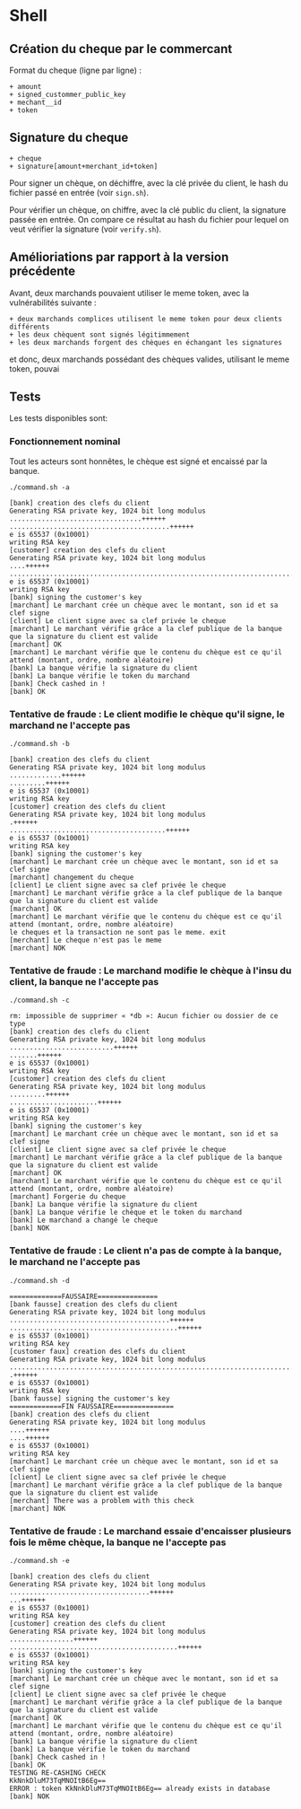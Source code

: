 # Shell

## Création du cheque par le commercant

Format du cheque (ligne par ligne) :

    + amount
    + signed_custommer_public_key
    + mechant__id
    + token

## Signature du cheque

    + cheque
    + signature[amount+merchant_id+token]


Pour signer un chèque, on déchiffre, avec la clé privée du client, le
hash du fichier passé en entrée (voir ``sign.sh``).

Pour vérifier un chèque, on chiffre, avec la clé public du client, la
signature passée en entrée. On compare ce résultat au hash du fichier
pour lequel on veut vérifier la signature (voir ``verify.sh``).

## Amélioriations par rapport à la version précédente

Avant, deux marchands pouvaient utiliser le meme token, avec la vulnérabilités suivante :

    + deux marchands complices utilisent le meme token pour deux clients différents
    + les deux chèquent sont signés légitimmement
    + les deux marchands forgent des chèques en échangant les signatures


et donc, deux
marchands possédant des chèques valides, utilisant le meme token,
pouvai

## Tests

Les tests disponibles sont:

### Fonctionnement nominal

Tout les acteurs sont honnêtes, le chèque est signé et encaissé par la
banque.

    ./command.sh -a

    [bank] creation des clefs du client
    Generating RSA private key, 1024 bit long modulus
    .................................++++++
    ........................................++++++
    e is 65537 (0x10001)
    writing RSA key
    [customer] creation des clefs du client
    Generating RSA private key, 1024 bit long modulus
    ....++++++
    ..................................................................................................................++++++
    e is 65537 (0x10001)
    writing RSA key
    [bank] signing the customer's key
    [marchant] Le marchant crée un chèque avec le montant, son id et sa clef signe
    [client] Le client signe avec sa clef privée le cheque
    [marchant] Le marchant vérifie grâce a la clef publique de la banque que la signature du client est valide
    [marchant] OK
    [marchant] Le marchant vérifie que le contenu du chèque est ce qu'il attend (montant, ordre, nombre aléatoire)
    [bank] La banque vérifie la signature du client
    [bank] La banque vérifie le token du marchand
    [bank] Check cashed in !
    [bank] OK


### Tentative de fraude : Le client modifie le chèque qu'il signe, le marchand ne l'accepte pas

    ./command.sh -b

    [bank] creation des clefs du client
    Generating RSA private key, 1024 bit long modulus
    .............++++++
    .........++++++
    e is 65537 (0x10001)
    writing RSA key
    [customer] creation des clefs du client
    Generating RSA private key, 1024 bit long modulus
    .++++++
    .......................................++++++
    e is 65537 (0x10001)
    writing RSA key
    [bank] signing the customer's key
    [marchant] Le marchant crée un chèque avec le montant, son id et sa clef signe
    [marchant] changement du cheque
    [client] Le client signe avec sa clef privée le cheque
    [marchant] Le marchant vérifie grâce a la clef publique de la banque que la signature du client est valide
    [marchant] OK
    [marchant] Le marchant vérifie que le contenu du chèque est ce qu'il attend (montant, ordre, nombre aléatoire)
    le cheques et la transaction ne sont pas le meme. exit
    [merchant] Le cheque n'est pas le meme
    [marchant] NOK


### Tentative de fraude : Le marchand modifie le chèque à l'insu du client, la banque ne l'accepte pas

    ./command.sh -c

    rm: impossible de supprimer « *db »: Aucun fichier ou dossier de ce type
    [bank] creation des clefs du client
    Generating RSA private key, 1024 bit long modulus
    ..........................++++++
    .......++++++
    e is 65537 (0x10001)
    writing RSA key
    [customer] creation des clefs du client
    Generating RSA private key, 1024 bit long modulus
    .........++++++
    ......................++++++
    e is 65537 (0x10001)
    writing RSA key
    [bank] signing the customer's key
    [marchant] Le marchant crée un chèque avec le montant, son id et sa clef signe
    [client] Le client signe avec sa clef privée le cheque
    [marchant] Le marchant vérifie grâce a la clef publique de la banque que la signature du client est valide
    [marchant] OK
    [marchant] Le marchant vérifie que le contenu du chèque est ce qu'il attend (montant, ordre, nombre aléatoire)
    [marchant] Forgerie du cheque
    [bank] La banque vérifie la signature du client
    [bank] La banque vérifie le chèque et le token du marchand
    [bank] Le marchand a changé le cheque
    [bank] NOK


### Tentative de fraude : Le client n'a pas de compte à la banque, le marchand ne l'accepte pas

    ./command.sh -d

    =============FAUSSAIRE===============
    [bank fausse] creation des clefs du client
    Generating RSA private key, 1024 bit long modulus
    ........................................++++++
    ..........................................++++++
    e is 65537 (0x10001)
    writing RSA key
    [customer faux] creation des clefs du client
    Generating RSA private key, 1024 bit long modulus
    ................................................................................++++++
    .++++++
    e is 65537 (0x10001)
    writing RSA key
    [bank fausse] signing the customer's key
    =============FIN FAUSSAIRE===============
    [bank] creation des clefs du client
    Generating RSA private key, 1024 bit long modulus
    ....++++++
    ....++++++
    e is 65537 (0x10001)
    writing RSA key
    [marchant] Le marchant crée un chèque avec le montant, son id et sa clef signe
    [client] Le client signe avec sa clef privée le cheque
    [marchant] Le marchant vérifie grâce a la clef publique de la banque que la signature du client est valide
    [merchant] There was a problem with this check
    [marchant] NOK


### Tentative de fraude : Le marchand essaie d'encaisser plusieurs fois le même chèque, la banque ne l'accepte pas

    ./command.sh -e

    [bank] creation des clefs du client
    Generating RSA private key, 1024 bit long modulus
    ...................................++++++
    ...++++++
    e is 65537 (0x10001)
    writing RSA key
    [customer] creation des clefs du client
    Generating RSA private key, 1024 bit long modulus
    ................++++++
    ..........................................++++++
    e is 65537 (0x10001)
    writing RSA key
    [bank] signing the customer's key
    [marchant] Le marchant crée un chèque avec le montant, son id et sa clef signe
    [client] Le client signe avec sa clef privée le cheque
    [marchant] Le marchant vérifie grâce a la clef publique de la banque que la signature du client est valide
    [marchant] OK
    [marchant] Le marchant vérifie que le contenu du chèque est ce qu'il attend (montant, ordre, nombre aléatoire)
    [bank] La banque vérifie la signature du client
    [bank] La banque vérifie le token du marchand
    [bank] Check cashed in !
    [bank] OK
    TESTING RE-CASHING CHECK
    KkNnkDluM73TqMNOItB6Eg==
    ERROR : token KkNnkDluM73TqMNOItB6Eg== already exists in database
    [bank] NOK
